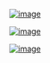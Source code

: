 

[![image](https://www.linkpicture.com/q/k2_5.jpg)](https://www.linkpicture.com/view.php?img=LPic647ad4cee9a3f11584891)



[![image](https://www.linkpicture.com/q/k1_13.jpg)](https://www.linkpicture.com/view.php?img=LPic647ad4cee9a3f11584891)


[![image](https://www.linkpicture.com/q/k3_1.jpg)](https://www.linkpicture.com/view.php?img=LPic647ad4cee9a3f11584891)
